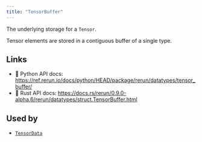 ```yaml
---
title: "TensorBuffer"
---
```


The underlying storage for a `Tensor`.

Tensor elements are stored in a contiguous buffer of a single type.


## Links
 * 🐍 Python API docs: https://ref.rerun.io/docs/python/HEAD/package/rerun/datatypes/tensor_buffer/
 * 🦀 Rust API docs: https://docs.rs/rerun/0.9.0-alpha.6/rerun/datatypes/struct.TensorBuffer.html


## Used by

* [`TensorData`](../datatypes/tensor_data.md)
